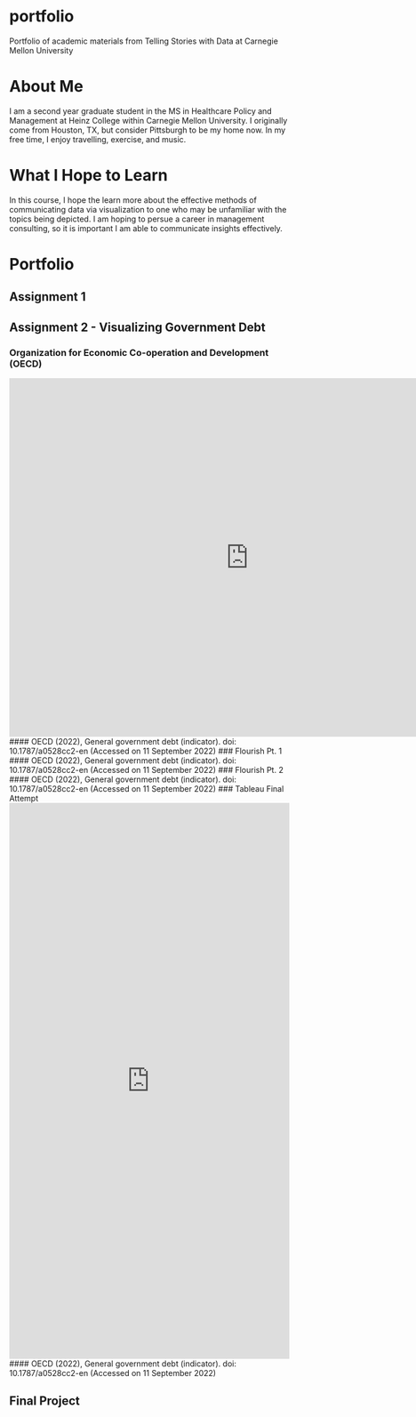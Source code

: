 # portfolio
Portfolio of academic materials from Telling Stories with Data at Carnegie Mellon University

# About Me
I am a second year graduate student in the MS in Healthcare Policy and Management at Heinz College within Carnegie Mellon University. I originally come from Houston, TX, but consider Pittsburgh to be my home now. In my free time, I enjoy travelling, exercise, and music.

# What I Hope to Learn
In this course, I hope the learn more about the effective methods of communicating data via visualization to one who may be unfamiliar with the topics being depicted. I am hoping to persue a career in management consulting, so it is important I am able to communicate insights effectively.

# Portfolio

## Assignment 1

## Assignment 2 - Visualizing Government Debt
### Organization for Economic Co-operation and Development (OECD)
<iframe src="https://data.oecd.org/chart/6Ogp" width="860" height="645" style="border: 0" mozallowfullscreen="true" webkitallowfullscreen="true" allowfullscreen="true"><a href="https://data.oecd.org/chart/6Ogp" target="_blank">OECD Chart: General government debt, Total, % of GDP, Annual, 2021</a></iframe>
#### OECD (2022), General government debt (indicator). doi: 10.1787/a0528cc2-en (Accessed on 11 September 2022)
### Flourish Pt. 1
<div class="flourish-embed flourish-chart" data-src="visualisation/11154504"><script src="https://public.flourish.studio/resources/embed.js"></script></div>
#### OECD (2022), General government debt (indicator). doi: 10.1787/a0528cc2-en (Accessed on 11 September 2022)
### Flourish Pt. 2
<div class="flourish-embed flourish-chart" data-src="visualisation/11161279"><script src="https://public.flourish.studio/resources/embed.js"></script></div>
#### OECD (2022), General government debt (indicator). doi: 10.1787/a0528cc2-en (Accessed on 11 September 2022)
### Tableau Final Attempt
<iframe src="https://public.tableau.com/views/Debt_GDP_Ratio/DebttoGDPRatio?:showVizHome=no&:embed=true" width="100%" height="1000" seamless frameborder="0" scrolling="no"></iframe>
#### OECD (2022), General government debt (indicator). doi: 10.1787/a0528cc2-en (Accessed on 11 September 2022)

## Final Project
